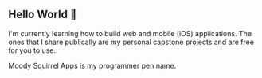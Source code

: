 ## Hello World 👋

I'm currently learning how to build web and mobile (iOS) applications. The ones that I share publically are my personal capstone projects and are free for you to use.

Moody Squirrel Apps is my programmer pen name.

<!--
**moodysquirrelapps/moodysquirrelapps** is a ✨ _special_ ✨ repository because its `README.md` (this file) appears on your GitHub profile.

Here are some ideas to get you started:

- 🔭 I’m currently working on ...
- 🌱 I’m currently learning ...
- 👯 I’m looking to collaborate on ...
- 🤔 I’m looking for help with ...
- 💬 Ask me about ...
- 📫 How to reach me: ...
- 😄 Pronouns: ...
- ⚡ Fun fact: ...
-->
